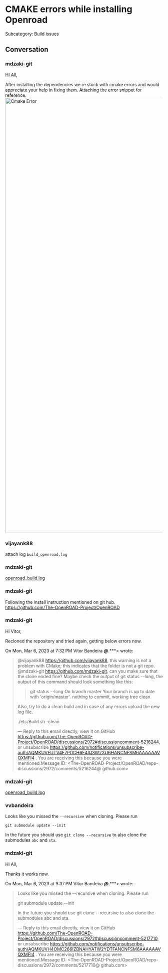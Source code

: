 # CMAKE errors while installing Openroad

Subcategory: Build issues

## Conversation

### mdzaki-git
HI All,

After installing the dependencies we re stuck with cmake errors and would appreciate your help in fixing them. Attaching the error snippet for reference.
<img width="1388" alt="Cmake Error" src="https://user-images.githubusercontent.com/68725332/223042193-39b47832-730e-4716-abce-421e7a44dfc8.png">


### vijayank88
attach log `build_openroad.log`

### mdzaki-git
[openroad_build.log](https://github.com/The-OpenROAD-Project/OpenROAD/files/10897535/openroad_build.log)


### mdzaki-git
Following the install instruction mentioned on git hub.
https://github.com/The-OpenROAD-Project/OpenROAD

### mdzaki-git
Hi Vitor,

Recloned the repository and tried again, getting below errors now.



On Mon, Mar 6, 2023 at 7:32 PM Vitor Bandeira ***@***.***>
wrote:

> @vijayank88 <https://github.com/vijayank88>, this warning is not a
> problem with CMake; this indicates that the folder is not a git repo.
> @mdzaki-git <https://github.com/mdzaki-git>, can you make sure that the
> clone ended fine? Maybe check the output of git status --long, the output
> of this command should look something like this:
>
> > git status --long
> On branch master
> Your branch is up to date with 'origin/master'.
> nothing to commit, working tree clean
>
> Also, try to do a clean build and in case of any errors upload the new log
> file.
>
> ./etc/Build.sh -clean
>
> —
> Reply to this email directly, view it on GitHub
> <https://github.com/The-OpenROAD-Project/OpenROAD/discussions/2972#discussioncomment-5216244>,
> or unsubscribe
> <https://github.com/notifications/unsubscribe-auth/AQMKUVEUTV4F7PDCH6F4IQ3W2XU6HANCNFSM6AAAAAAVQXMFI4>
> .
> You are receiving this because you were mentioned.Message ID:
> <The-OpenROAD-Project/OpenROAD/repo-discussions/2972/comments/5216244@
> github.com>
>


### mdzaki-git
[openroad_build.log](https://github.com/The-OpenROAD-Project/OpenROAD/files/10899446/openroad_build.log)


### vvbandeira
Looks like you missed the `--recursive` when cloning. Please run

```
git submodule update --init
```

In the future you should use `git clone --recursive` to also clone the submodules `abc` and `sta`. 

### mdzaki-git
Hi All,

Thanks it works now.

On Mon, Mar 6, 2023 at 9:37 PM Vitor Bandeira ***@***.***>
wrote:

> Looks like you missed the --recursive when cloning. Please run
>
> git submodule update --init
>
> In the future you should use git clone --recursive to also clone the
> submodules abc and sta.
>
> —
> Reply to this email directly, view it on GitHub
> <https://github.com/The-OpenROAD-Project/OpenROAD/discussions/2972#discussioncomment-5217710>,
> or unsubscribe
> <https://github.com/notifications/unsubscribe-auth/AQMKUVH4OMC266IZBNAHYATW2YDTFANCNFSM6AAAAAAVQXMFI4>
> .
> You are receiving this because you were mentioned.Message ID:
> <The-OpenROAD-Project/OpenROAD/repo-discussions/2972/comments/5217710@
> github.com>
>


